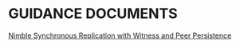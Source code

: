# GUIDANCE DOCUMENTS
[Nimble Synchronous Replication with Witness and Peer Persistence](./Nimble_Replication_Peer_Persistence.md)
